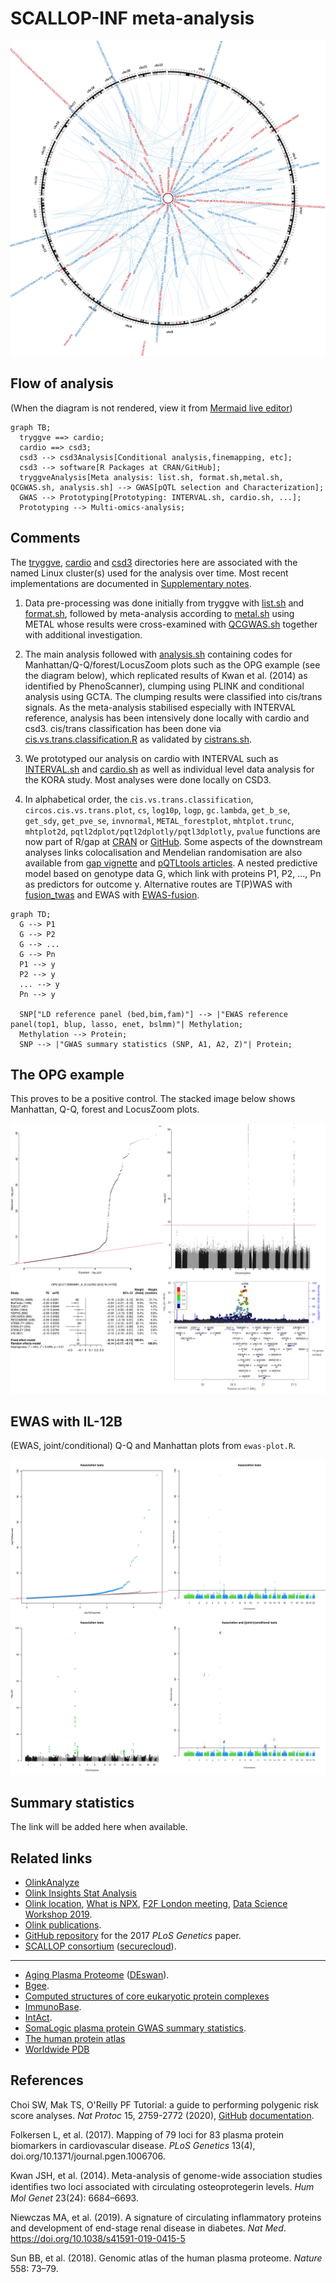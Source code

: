 # SCALLOP-INF meta-analysis

<p align="center"><img src="doc/circos.png"></p>

## Flow of analysis

(When the diagram is not rendered, view it from [Mermaid live editor](https://mermaid-js.github.io/mermaid-live-editor/))

```mermaid
graph TB;
  tryggve ==> cardio;
  cardio ==> csd3;
  csd3 --> csd3Analysis[Conditional analysis,finemapping, etc];
  csd3 --> software[R Packages at CRAN/GitHub]; 
  tryggveAnalysis[Meta analysis: list.sh, format.sh,metal.sh, QCGWAS.sh, analysis.sh] --> GWAS[pQTL selection and Characterization];
  GWAS --> Prototyping[Prototyping: INTERVAL.sh, cardio.sh, ...];
  Prototyping --> Multi-omics-analysis;
```

## Comments

The [tryggve](tryggve), [cardio](cardio) and [csd3](csd3) directories here are associated with the named Linux cluster(s) used for the analysis over time. Most recent implementations are documented in [Supplementary notes](rsid).

1. Data pre-processing was done initially from tryggve with [list.sh](tryggve/list.sh) and [format.sh](tryggve/format.sh), followed by meta-analysis according to [metal.sh](tryggve/metal.sh) using METAL whose results were cross-examined with [QCGWAS.sh](tryggve/QCGWAS.sh) together with additional investigation.

2. The main analysis followed with [analysis.sh](tryggve/analysis.sh) containing codes for Manhattan/Q-Q/forest/LocusZoom plots such as the OPG example (see the diagram below), which replicated results of Kwan et al. (2014) as identified by PhenoScanner), clumping using PLINK and conditional analysis using GCTA. The clumping results were classified into cis/trans signals. As the meta-analysis stabilised especially with INTERVAL reference, analysis has been intensively done locally with cardio and csd3. cis/trans classification has been done via [cis.vs.trans.classification.R](cardio/cis.vs.trans.classification.R) as validated by [cistrans.sh](cardio/cistrans.sh).

3. We prototyped our analysis on cardio with INTERVAL such as [INTERVAL.sh](tryggve/INTERVAL.sh) and [cardio.sh](cardio/cardio.sh) as well as individual level data analysis for the KORA study. Most analyses were done locally on CSD3.

4. In alphabetical order, the `cis.vs.trans.classification`, `circos.cis.vs.trans.plot`, `cs`, `log10p`, `logp`, `gc.lambda`, `get_b_se`, `get_sdy`, `get_pve_se`, `invnormal`, `METAL_forestplot`, `mhtplot.trunc`, `mhtplot2d`, `pqtl2dplot/pqtl2dplotly/pqtl3dplotly`, `pvalue` functions are now part of R/gap at [CRAN](https://CRAN.R-project.org/package=gap) or [GitHub](https://github.com/jinghuazhao/R/). Some aspects of the downstream analyses links colocalisation and Mendelian randomisation are also available from [gap vignette](https://jinghuazhao.github.io/R/vignettes/gap.html) and [pQTLtools articles](https://jinghuazhao.github.io/pQTLtools/articles/index.html). A nested predictive model based on genotype data G, which link with proteins P1, P2, ..., Pn as predictors for outcome y. Alternative routes are T(P)WAS with [fusion_twas](http://gusevlab.org/projects/fusion/) and EWAS with [EWAS-fusion](https://jinghuazhao.github.io/EWAS-fusion/).
```mermaid
graph TD;
  G --> P1
  G --> P2
  G --> ...
  G --> Pn
  P1 --> y
  P2 --> y
  ... --> y
  Pn --> y

  SNP["LD reference panel (bed,bim,fam)"] --> |"EWAS reference panel(top1, blup, lasso, enet, bslmm)"| Methylation;
  Methylation --> Protein;
  SNP --> |"GWAS summary statistics (SNP, A1, A2, Z)"| Protein;
```

## The OPG example

This proves to be a positive control. The stacked image below shows Manhattan, Q-Q, forest and LocusZoom plots.

<p align="center"><img src="doc/OPG.png"></p>

## EWAS with IL-12B

(EWAS, joint/conditional) Q-Q and Manhattan plots from `ewas-plot.R`.

<p align="center"><img src="doc/ewas-plot.png"></p>

## Summary statistics

The link will be added here when available.

## Related links

* [OlinkAnalyze](https://github.com/Olink-Proteomics/OlinkRPackage)
* [Olink Insights Stat Analysis](https://tinyurl.com/shj46ukj)
* [Olink location](https://www.olink.com/scallop/), [What is NPX](https://www.olink.com/question/what-is-npx/), [F2F London meeting](https://www.olink.com/scallop-f2f-2019/), [Data Science Workshop 2019](https://www.olink.com/data-science-workshop-2019/).
* [Olink publications](https://www.olink.com/data-you-can-trust/publications/).
* [GitHub repository](https://github.com/lassefolkersen/scallop) for the 2017 *PLoS Genetics* paper.
* [SCALLOP consortium](http://www.scallop-consortium.com/) ([securecloud](https://secureremote.dtu.dk/vpn/index.html)).

---

* [Aging Plasma Proteome](https://twc-stanford.shinyapps.io/aging_plasma_proteome/) ([DEswan](https://github.com/lehallib/DEswan)).
* [Bgee](https://bgee.org/).
* [Computed structures of core eukaryotic protein complexes](https://modelarchive.org/doi/10.5452/ma-bak-cepc)
* [ImmunoBase](https://genetics.opentargets.org/immunobase).
* [IntAct](https://www.ebi.ac.uk/intact/home).
* [SomaLogic plasma protein GWAS summary statistics](http://www.phpc.cam.ac.uk/ceu/proteins).
* [The human protein atlas](https://www.proteinatlas.org/)
* [Worldwide PDB](http://www.wwpdb.org/)

## References

Choi SW, Mak TS, O'Reilly PF Tutorial: a guide to performing polygenic risk score analyses. *Nat Protoc* 15, 2759-2772 (2020), [GitHub](https://github.com/choishingwan/PRSice) [documentation](https://choishingwan.github.io/PRS-Tutorial/).

Folkersen L, et al. (2017). Mapping of 79 loci for 83 plasma protein biomarkers in cardiovascular disease. *PLoS Genetics* 13(4), doi.org/10.1371/journal.pgen.1006706.

Kwan JSH, et al. (2014). Meta-analysis of genome-wide association studies identiﬁes two loci associated with circulating osteoprotegerin levels. *Hum Mol Genet* 23(24): 6684–6693.

Niewczas MA, et al. (2019). A signature of circulating inflammatory proteins and development of end-stage renal disease in diabetes. *Nat Med*. https://doi.org/10.1038/s41591-019-0415-5

Sun BB, et al. (2018). Genomic atlas of the human plasma proteome. *Nature* 558: 73–79.
